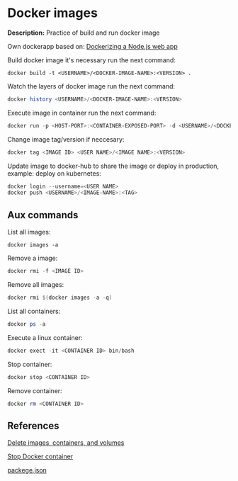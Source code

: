 # Docker images

**Description:** Practice of build and run docker image

Own dockerapp based on:
<a href="https://nodejs.org/fr/docs/guides/nodejs-docker-webapp/">Dockerizing a Node.js web app</a>

Build docker image it's necessary run the next command:

```poweshell
docker build -t <USERNAME>/<DOCKER-IMAGE-NAME>:<VERSION> .
```

Watch the layers of docker image run the next command:

```powershell
docker history <USERNAME>/<DOCKER-IMAGE-NAME>:<VERSION>
```

Execute image in container run the next command:

```powershell
docker run -p <HOST-PORT>:<CONTAINER-EXPOSED-PORT> -d <USERNAME>/<DOCKER-IMAGE-NAME>:<VERSION>
```

Change image tag/version if neccesary:

```powershell
docker tag <IMAGE ID> <USER NAME>/<IMAGE NAME>:<VERSION>
```

Update image to docker-hub to share the image or deploy in production, example: deploy on kubernetes:

```powershell
docker login --username=<USER NAME>
docker push <USERNAME>/<IMAGE-NAME>:<TAG>
```

## Aux commands

List all images:

```poweshell
docker images -a
```

Remove a image:

```powershell
docker rmi -f <IMAGE ID>
```

Remove all images:

```powershell
docker rmi $(docker images -a -q)
```

List all containers:

```powershell
docker ps -a
```

Execute a linux container:

```powershell
docker exect -it <CONTAINER ID> bin/bash
```

Stop container:

```powershell
docker stop <CONTAINER ID>
```

Remove container:

```powershell
docker rm <CONTAINER ID>
```

## References

[Delete images, containers, and volumes](https://www.digitalocean.com/community/tutorials/how-to-remove-docker-images-containers-and-volumes)

[Stop Docker container](https://docs.docker.com/engine/reference/commandline/stop/)

[packege.json](https://docs.npmjs.com/files/package.json)